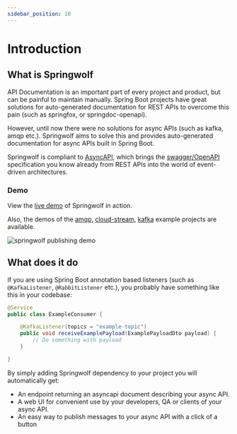 ```yaml
---
sidebar_position: 10
---
```


# Introduction

## What is Springwolf
API Documentation is an important part of every project and product, but can be painful to maintain manually.
Spring Boot projects have great solutions for auto-generated documentation for REST APIs to overcome this pain (such as springfox, or springdoc-openapi).

However, until now there were no solutions for async APIs (such as kafka, amqp etc.). Springwolf aims to solve this and provides auto-generated documentation for async APIs built in Spring Boot.

Springwolf is compliant to [AsyncAPI](https://www.asyncapi.com), which brings the [swagger/OpenAPI](https://www.asyncapi.com/docs/tutorials/getting-started/coming-from-openapi) specification you know already from REST APIs into the world of event-driven architectures.

### Demo

View the [live demo](https://demo.springwolf.dev) of Springwolf in action.

Also, the demos of the 
[amqp](https://amqp.demo.springwolf.dev), 
[cloud-stream](https://cloud-stream.demo.springwolf.dev),
[kafka](https://kafka.demo.springwolf.dev)
example projects are available.

![springwolf publishing demo](/img/demo.gif)

## What does it do

If you are using Spring Boot annotation based listeners (such as `@KafkaListener`, `@RabbitListener` etc.), you probably have something like this in your codebase:

```java
@Service
public class ExampleConsumer {

    @KafkaListener(topics = "example-topic")
    public void receiveExamplePayload(ExamplePayloadDto payload) {
        // Do something with payload
    }

}
```

By simply adding Springwolf dependency to your project you will automatically get:
- An endpoint returning an asyncapi document describing your async API.
- A web UI for convenient use by your developers, QA or clients of your async API.
- An easy way to publish messages to your async API with a click of a button


